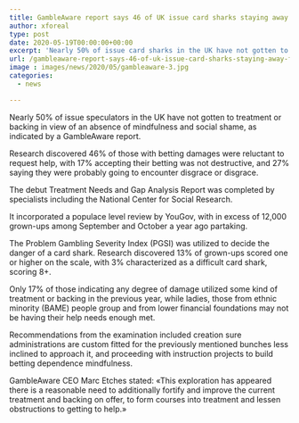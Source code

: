 ```yaml
---
title: GambleAware report says 46 of UK issue card sharks staying away from help
author: xforeal 
type: post
date: 2020-05-19T00:00:00+00:00
excerpt: 'Nearly 50% of issue card sharks in the UK have not gotten to treatment or backing on account of an absence of mindfulness and social disgrace, as per a GambleAware report '
url: /gambleaware-report-says-46-of-uk-issue-card-sharks-staying-away-from-help/
image : images/news/2020/05/gambleaware-3.jpg
categories:
  - news

---
```

Nearly 50% of issue speculators in the UK have not gotten to treatment or backing in view of an absence of mindfulness and social shame, as indicated by a GambleAware report. 

Research discovered 46&percnt; of those with betting damages were reluctant to request help, with 17&percnt; accepting their betting was not destructive, and 27&percnt; saying they were probably going to encounter disgrace or disgrace. 

The debut Treatment Needs and Gap Analysis Report was completed by specialists including the National Center for Social Research. 

It incorporated a populace level review by YouGov, with in excess of 12,000 grown-ups among September and October a year ago partaking. 

The Problem Gambling Severity Index (PGSI) was utilized to decide the danger of a card shark. Research discovered 13&percnt; of grown-ups scored one or higher on the scale, with 3&percnt; characterized as a difficult card shark, scoring 8+. 

Only 17&percnt; of those indicating any degree of damage utilized some kind of treatment or backing in the previous year, while ladies, those from ethnic minority (BAME) people group and from lower financial foundations may not be having their help needs enough met. 

Recommendations from the examination included creation sure administrations are custom fitted for the previously mentioned bunches less inclined to approach it, and proceeding with instruction projects to build betting dependence mindfulness. 

GambleAware CEO Marc Etches stated: &#171;This exploration has appeared there is a reasonable need to additionally fortify and improve the current treatment and backing on offer, to form courses into treatment and lessen obstructions to getting to help.&#187;